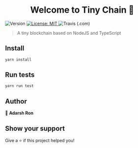 <h1 align="center">Welcome to Tiny Chain 👋</h1>
<p>
  <img alt="Version" src="https://img.shields.io/badge/version-1.0.0-blue.svg?cacheSeconds=2592000" />
  <a href="#" target="_blank">
    <img alt="License: MIT" src="https://img.shields.io/badge/License-MIT-yellow.svg" />
  </a>
  <img alt="Travis (.com)" src="https://img.shields.io/travis/com/ubuntugod/tiny-chain">
</p>

> A tiny blockchain based on NodeJS and TypeScript

## Install

```sh
yarn install
```

## Run tests

```sh
yarn run test
```

## Author

👤 **Adarsh Ron**

## Show your support

Give a ⭐️ if this project helped you!
